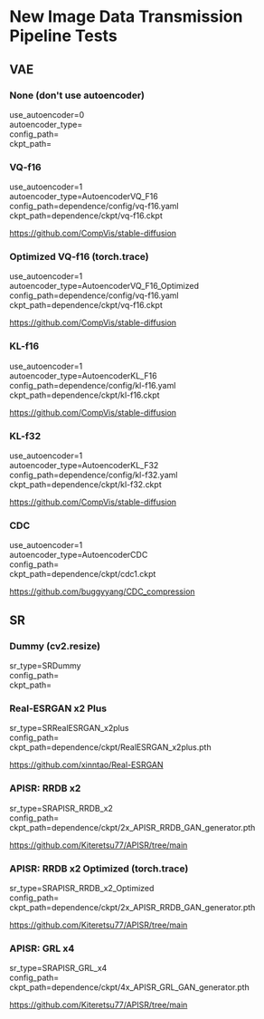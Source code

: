 # New Image Data Transmission Pipeline Tests

## VAE

### None (don't use autoencoder)

use_autoencoder=0
<br>
autoencoder_type=
<br>
config_path=
<br>
ckpt_path=

### VQ-f16

use_autoencoder=1
<br>
autoencoder_type=AutoencoderVQ_F16
<br>
config_path=dependence/config/vq-f16.yaml
<br>
ckpt_path=dependence/ckpt/vq-f16.ckpt

https://github.com/CompVis/stable-diffusion

### Optimized VQ-f16 (torch.trace)

use_autoencoder=1
<br>
autoencoder_type=AutoencoderVQ_F16_Optimized
<br>
config_path=dependence/config/vq-f16.yaml
<br>
ckpt_path=dependence/ckpt/vq-f16.ckpt

https://github.com/CompVis/stable-diffusion

### KL-f16

use_autoencoder=1
<br>
autoencoder_type=AutoencoderKL_F16
<br>
config_path=dependence/config/kl-f16.yaml
<br>
ckpt_path=dependence/ckpt/kl-f16.ckpt

https://github.com/CompVis/stable-diffusion

### KL-f32

use_autoencoder=1
<br>
autoencoder_type=AutoencoderKL_F32
<br>
config_path=dependence/config/kl-f32.yaml
<br>
ckpt_path=dependence/ckpt/kl-f32.ckpt

https://github.com/CompVis/stable-diffusion

### CDC

use_autoencoder=1
<br>
autoencoder_type=AutoencoderCDC
<br>
config_path=
<br>
ckpt_path=dependence/ckpt/cdc1.ckpt

https://github.com/buggyyang/CDC_compression

## SR

### Dummy (cv2.resize)

sr_type=SRDummy
<br>
config_path=
<br>
ckpt_path=

### Real-ESRGAN x2 Plus

sr_type=SRRealESRGAN_x2plus
<br>
config_path=
<br>
ckpt_path=dependence/ckpt/RealESRGAN_x2plus.pth

https://github.com/xinntao/Real-ESRGAN

### APISR: RRDB x2

sr_type=SRAPISR_RRDB_x2
<br>
config_path=
<br>
ckpt_path=dependence/ckpt/2x_APISR_RRDB_GAN_generator.pth

https://github.com/Kiteretsu77/APISR/tree/main

### APISR: RRDB x2 Optimized (torch.trace)

sr_type=SRAPISR_RRDB_x2_Optimized
<br>
config_path=
<br>
ckpt_path=dependence/ckpt/2x_APISR_RRDB_GAN_generator.pth

https://github.com/Kiteretsu77/APISR/tree/main

### APISR: GRL x4

sr_type=SRAPISR_GRL_x4
<br>
config_path=
<br>
ckpt_path=dependence/ckpt/4x_APISR_GRL_GAN_generator.pth

https://github.com/Kiteretsu77/APISR/tree/main
